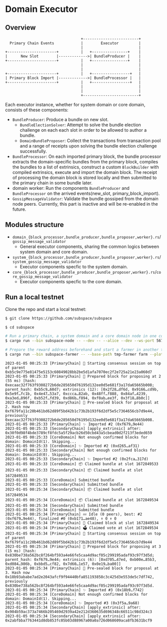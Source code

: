 # Domain Executor

## Overview

```text
                                  +-------------------------+
  Primary Chain Events            |        Executor         |
                                  |                         |
+----------------------+          |   +----------------+    |
|      New Slot        |------------->| BundleProducer |    |
+----------------------+          |   +----------------+    |
                                  |                         |
                                  |                         |
+----------------------+          |   +-----------------+   |
| Primary Block Import |------------->| BundleProcessor |   |
+----------------------+          |   +-----------------+   |
                                  |                         |
                                  |                         |
                                  +-------------------------+
```

Each executor instance, whether for system domain or core domain, consists of these components:

- `BundleProducer`: Produce a bundle on new slot.
  - `BundleElectionSolver`: Attempt to solve the bundle election challenge on each each slot in order to be allowed to author a bundle.
  - `DomainBundleProposer`: Collect the transactions from transaction pool and a range of receipts upon solving the bundle election challenge successfully.
- `BundleProcessor`: On each imported primary block, the bundle processor extracts the domain-specific bundles from the primary block, compiles the bundles to a list of extrinsics, construct a custom `BlockBuilder` with compiled extrinsics, execute and import the domain block. The receipt of processing the domain block is stored locally and then submitted to the primary chain in some bundle later.
- domain worker: Run the components `BundleProducer` and `BundleProcessor` on the arrived events(new_slot, primary_block_import).
- `GossipMessageValidator`: Validate the bundle gossiped from the domain node peers. Currently, this part is inactive and will be re-enabled in the future.

## Modules structure

- `domain_{block_processor,bundle_producer,bundle_proposer,worker}.rs`/`gossip_message_validator`
  - General executor components, sharing the common logics between system domain and core domain.
- `system_{block_processor,bundle_producer,bundle_proposer,worker}.rs`/`system_gossip_message_validator`
  - Executor components specfic to the system domain.
- `core_{block_processor,bundle_producer,bundle_proposer,worker}.rs`/`core_gossip_message_validator`
  - Executor components specfic to the core domain.

## Run a local testnet

Clone the repo and start a local testnet:

```bash
$ git clone https://github.com/subspace/subspace

$ cd subspace

# Run a primary chain, a system domain and a core domain node in one command:
$ cargo run --bin subspace-node -- --dev -- --alice --dev --ws-port 5678 -- --domain-id 1 --alice --dev --ws-port 6789

# Prepare the reward address beforehand and start a farmer in another terminal:
$ cargo run --bin subspace-farmer -- --base-path tmp-farmer farm --plot-size 100M --reward-address [ADDRESS]
```

```
2023-01-05 00:25:33 [PrimaryChain] 🙌 Starting consensus session on top of parent 0xb5c9e775e81475e5153c60849028bb2be5d1afa7070ec2f2e725a21e23a060d7
2023-01-05 00:25:33 [PrimaryChain] 🎁 Prepared block for proposing at 2 (55 ms) [hash: 0xecaac32f763f9308272b6de285650d76195d132ee0d5e681f3a17da65665b008; parent_hash: 0xb5c9…60d7; extrinsics (12): [0x2f28…df6d, 0x9166…cd9b, 0x5e9f…fc1b, 0x4e47…53a7, 0xccca…82ab, 0x48ff…f888, 0x84af…4239, 0xa3ed…896f, 0xb52f…fd39, 0xd86b…f894, 0xf0ab…ee3f, 0x3f18…8b0c]]
2023-01-05 00:25:33 [PrimaryChain] 🔖 Pre-sealed block for proposal at 2. Hash now 0xf679fa11c20b461bd62d89f5bd42b1c73b2b193f6d2df5e5c7364656cb7d9e44, previously 0xecaac32f763f9308272b6de285650d76195d132ee0d5e681f3a17da65665b008.
2023-01-05 00:25:33 [PrimaryChain] ✨ Imported #2 (0xf679…9e44)
2023-01-05 00:25:33 [SecondaryChain] [apply_extrinsic] after: 0x30f0d98f4bde3789cf8fdc5a5f29acb26d50cbd43a5cbead0d2f213f3eded659
2023-01-05 00:25:33 [CoreDomain] Not enough confirmed blocks for domain: DomainId(1). Skipping...
2023-01-05 00:25:33 [CoreDomain] ✨ Imported #2 (0xd265…af31)
2023-01-05 00:25:33 [SecondaryChain] Not enough confirmed blocks for domain: DomainId(0). Skipping...
2023-01-05 00:25:33 [SecondaryChain] ✨ Imported #2 (0x2fca…317d)
2023-01-05 00:25:33 [CoreDomain] 📦 Claimed bundle at slot 1672849533
2023-01-05 00:25:33 [SecondaryChain] 📦 Claimed bundle at slot 1672849533
2023-01-05 00:25:33 [CoreDomain] Submitted bundle
2023-01-05 00:25:33 [SecondaryChain] Submitted bundle
2023-01-05 00:25:34 [SecondaryChain] 📦 Claimed bundle at slot 1672849534
2023-01-05 00:25:34 [CoreDomain] 📦 Claimed bundle at slot 1672849534
2023-01-05 00:25:34 [SecondaryChain] Submitted bundle
2023-01-05 00:25:34 [CoreDomain] Submitted bundle
2023-01-05 00:25:34 [PrimaryChain] 💤 Idle (0 peers), best: #2 (0xf679…9e44), finalized #0 (0xb171…ae48), ⬇ 0 ⬆ 0
2023-01-05 00:25:34 [PrimaryChain] 🚜 Claimed block at slot 1672849534
2023-01-05 00:25:34 [PrimaryChain] 🗳️ Claimed vote at slot 1672849534
2023-01-05 00:25:34 [PrimaryChain] 🙌 Starting consensus session on top of parent 0xf679fa11c20b461bd62d89f5bd42b1c73b2b193f6d2df5e5c7364656cb7d9e44
2023-01-05 00:25:34 [PrimaryChain] 🎁 Prepared block for proposing at 3 (15 ms) [hash: 0x830be738a562bc8f264bf593a4e66fe5caa4d9acf05c299195adaf93c97f3d5d; parent_hash: 0xf679…9e44; extrinsics (6): [0xd705…47ed, 0xb00e…85b3, 0xd084…986b, 0xbbd5…cf82, 0x7d60…1e57, 0x0e19…ba00]]
2023-01-05 00:25:34 [PrimaryChain] 🔖 Pre-sealed block for proposal at 3. Hash now 0x18b93ababe7ad2e2043afcf9f94440bfa851193858c3c425d3e553de5c7df742, previously 0x830be738a562bc8f264bf593a4e66fe5caa4d9acf05c299195adaf93c97f3d5d.
2023-01-05 00:25:34 [PrimaryChain] ✨ Imported #3 (0x18b9…f742)
2023-01-05 00:25:34 [CoreDomain] Not enough confirmed blocks for domain: DomainId(1). Skipping...
2023-01-05 00:25:34 [CoreDomain] ✨ Imported #3 (0x3f5a…9a68)
2023-01-05 00:25:34 [SecondaryChain] [apply_extrinsic] after: 0x904b59ac373a7466b205469d2939a42e212d360635d696348c66511c98d324c3
2023-01-05 00:25:34 [SecondaryChain] [apply_extrinsic] after: 0x2abfbba7763441d8db853fc05b03d88967a00a0a726d068609aca8fb3631bcf9
```
